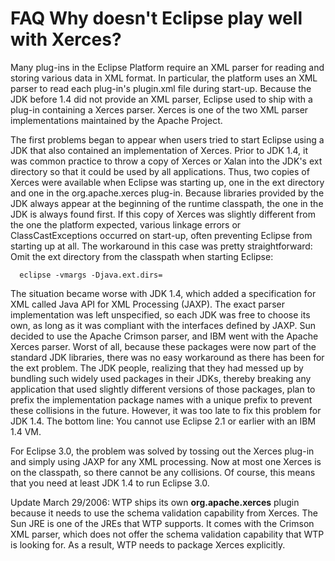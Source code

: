 

FAQ Why doesn't Eclipse play well with Xerces?
==============================================

Many plug-ins in the Eclipse Platform require an XML parser for reading and storing various data in XML format. In particular, the platform uses an XML parser to read each plug-in's plugin.xml file during start-up. Because the JDK before 1.4 did not provide an XML parser, Eclipse used to ship with a plug-in containing a Xerces parser. Xerces is one of the two XML parser implementations maintained by the Apache Project.

  
The first problems began to appear when users tried to start Eclipse using a JDK that also contained an implementation of Xerces. Prior to JDK 1.4, it was common practice to throw a copy of Xerces or Xalan into the JDK's ext directory so that it could be used by all applications. Thus, two copies of Xerces were available when Eclipse was starting up, one in the ext directory and one in the org.apache.xerces plug-in. Because libraries provided by the JDK always appear at the beginning of the runtime classpath, the one in the JDK is always found first. If this copy of Xerces was slightly different from the one the platform expected, various linkage errors or ClassCastExceptions occurred on start-up, often preventing Eclipse from starting up at all. The workaround in this case was pretty straightforward: Omit the ext directory from the classpath when starting Eclipse:

      eclipse -vmargs -Djava.ext.dirs=

  
The situation became worse with JDK 1.4, which added a specification for XML called Java API for XML Processing (JAXP). The exact parser implementation was left unspecified, so each JDK was free to choose its own, as long as it was compliant with the interfaces defined by JAXP. Sun decided to use the Apache Crimson parser, and IBM went with the Apache Xerces parser. Worst of all, because these packages were now part of the standard JDK libraries, there was no easy workaround as there has been for the ext problem. The JDK people, realizing that they had messed up by bundling such widely used packages in their JDKs, thereby breaking any application that used slightly different versions of those packages, plan to prefix the implementation package names with a unique prefix to prevent these collisions in the future. However, it was too late to fix this problem for JDK 1.4. The bottom line: You cannot use Eclipse 2.1 or earlier with an IBM 1.4 VM.

  
For Eclipse 3.0, the problem was solved by tossing out the Xerces plug-in and simply using JAXP for any XML processing. Now at most one Xerces is on the classpath, so there cannot be any collisions. Of course, this means that you need at least JDK 1.4 to run Eclipse 3.0.

Update March 29/2006: WTP ships its own **org.apache.xerces** plugin because it needs to use the schema validation capability from Xerces. The Sun JRE is one of the JREs that WTP supports. It comes with the Crimson XML parser, which does not offer the schema validation capability that WTP is looking for. As a result, WTP needs to package Xerces explicitly.

